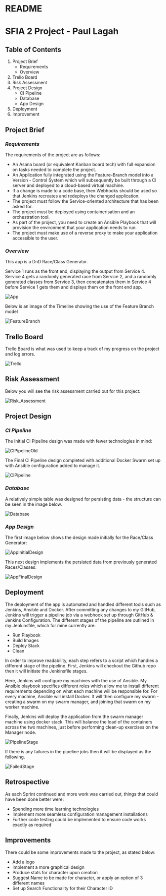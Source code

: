 # README
# SFIA 2 Project - Paul Lagah

## Table of Contents
1. Project Brief
   - Requirements
   - Overview
2. Trello Board
3. Risk Assessment
4. Project Design
   - CI Pipeline
   - Database
   - App Design 
5. Deployment
6. Improvement

## Project Brief
### ___Requirements___
The requirements of the project are as follows:

- An Asana board (or equivalent Kanban board tech) with full expansion on tasks needed to complete the project.
- An Application fully integrated using the Feature-Branch model into a Version - Control System which will subsequently be built through a CI server and deployed to a cloud-based virtual machine.
- If a change is made to a code base, then Webhooks should be used so that Jenkins recreates and redeploys the changed application.
- The project must follow the Service-oriented architecture that has been asked for.
- The project must be deployed using containerisation and an orchestration tool.
- As part of the project, you need to create an Ansible Playbook that will provision the environment that your application needs to run.
- The project must make use of a reverse proxy to make your application accessible to the user.

### ___Overview___
This app is a DnD Race/Class Generator.

Service 1 runs as the front end, displaying the output from Service 4. Service 4 gets a randomly generated race from Service 2, and a randomly generated classes from Service 3, then concatenates them in Service 4 before Service 1 gets them and displays them on the front end app.

![App](https://github.com/paullagah/DevOps/blob/master/App%20Overview.JPG)


Below is an image of the Timeline showing the use of the Feature Branch model

![FeatureBranch](https://github.com/paullagah/DevOps/blob/master/Feature-Branch%20Timeline.png)

## Trello Board

Trello Board is what was used to keep a track of my progress on the project and log errors.

![Trello](https://github.com/paullagah/DevOps/blob/master/SFIA2-Trello.JPG)

## Risk Assessment

Below you will see the risk assessment carried out for this project:

![Risk_Assessment](https://github.com/paullagah/DevOps/blob/master/SFIA2%20-%20Risk%20Assessment.JPG)


## Project Design
### ___CI Pipeline___

The Initial CI Pipeline design was made with fewer technologies in mind:

![CIPipelineOld](https://github.com/paullagah/DevOps/blob/master/CI%20Pipeline-old.jpg)


The Final CI Pipeline design completed with additional Docker Swarm set up with Ansible configuration added to manage it.

![CIPipeline](https://github.com/paullagah/DevOps/blob/master/CI%20Pipeline.jpg)

### ___Database___
A relatively simple table was designed for persisting data - the structure can be seen in the image below.

![Database](https://github.com/paullagah/DevOps/blob/master/SFIA2-Database.JPG)

### ___App Design___

The first image below shows the design made initially for the Race/Class Generator:

![AppInitialDesign](https://github.com/paullagah/DevOps/blob/master/SFIA2-App-first.JPG)

This next design implements the persisted data from previously generated Races/Classes:

![AppFinalDesign](https://github.com/paullagah/DevOps/blob/master/SFIA2-App.JPG)


## Deployment
The deployment of the app is automated and handled different tools such as Jenkins, Ansible and Docker. After committing any changes to my GitHub, Jenkins will trigger a pipeline job via a webhook set up through GitHub & Jenkins Configuration. The different stages of the pipeline are outlined in my Jenkinsfile, which for mine currently are: 
- Run Playbook 
- Build Images 
- Deploy Stack 
- Clean 
 
In order to improve readability, each step refers to a script which handles a different stage of the pipeline. First, Jenkins will checkout the Github repo then it will initiate the Jenkinsfile stages.

Here, Jenkins will configure my machines with the use of Ansible. My Ansible playbook specifies different roles which allow me to install different requirements depending on what each machine will be responsible for. For every machine, Ansible will install Docker. It will then configure my swarm - creating a swarm on my swarm manager, and joining that swarm on my worker machine.

Finally, Jenkins will deploy the application from the swarm manager machine using docker stack. This will balance the load of the containers across the two machines, just before performing clean-up exercises on the Manager node.

![PipelineStage](https://github.com/paullagah/DevOps/blob/master/SFIA-Pipeline-stage.png)


If there is any failures in the pipeline jobs then it will be displayed as the following.

![FailedStage](https://github.com/paullagah/DevOps/blob/master/SFIA2-Pipeline-stage-fail.png)

## Retrospective
As each Sprint continued and more work was carried out, things that could have been done better were:
- Spending more time learning technologies
- Implement more seamless configuration management installations
- Further code testing could be implemented to ensure code works exactly as required

## Improvements

There could be some improvements made to the project, as stated below:
- Add a logo
- Implement a more graphical design
- Produce stats for character upon creation
- Suggest Name to be made for character, or apply an option of 3 different names
- Set up Search Functionality for their Character ID